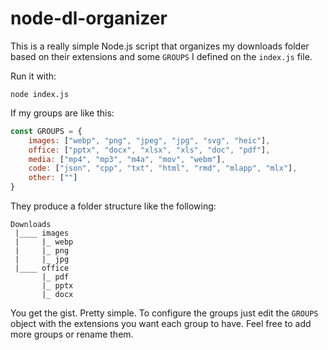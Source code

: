 # node-dl-organizer

This is a really simple Node.js script that organizes my downloads folder based on their extensions and some `GROUPS` I defined on the `index.js` file.

Run it with:

```
node index.js
```

If my groups are like this:

```js
const GROUPS = {
    images: ["webp", "png", "jpeg", "jpg", "svg", "heic"],
    office: ["pptx", "docx", "xlsx", "xls", "doc", "pdf"],
    media: ["mp4", "mp3", "m4a", "mov", "webm"],
    code: ["json", "cpp", "txt", "html", "rmd", "mlapp", "mlx"],
    other: [""]
}
```

They produce a folder structure like the following:

```
Downloads
 |____ images
 |     |_ webp
 |     |_ png
 |     |_ jpg
 |____ office
       |_ pdf 
       |_ pptx 
       |_ docx 
```

You get the gist. Pretty simple. To configure the groups just edit the `GROUPS` object with the extensions you want each group to have. Feel free to add more groups or rename them.
